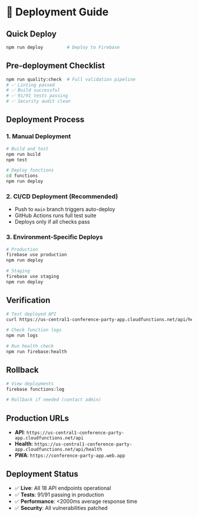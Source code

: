 # 🚀 Deployment Guide

## Quick Deploy
```bash
npm run deploy         # Deploy to Firebase
```

## Pre-deployment Checklist
```bash
npm run quality:check  # Full validation pipeline
# ✅ Linting passed
# ✅ Build successful  
# ✅ 91/91 tests passing
# ✅ Security audit clean
```

## Deployment Process

### 1. Manual Deployment
```bash
# Build and test
npm run build
npm test

# Deploy functions
cd functions
npm run deploy
```

### 2. CI/CD Deployment (Recommended)
- Push to `main` branch triggers auto-deploy
- GitHub Actions runs full test suite
- Deploys only if all checks pass

### 3. Environment-Specific Deploys
```bash
# Production
firebase use production
npm run deploy

# Staging  
firebase use staging
npm run deploy
```

## Verification
```bash
# Test deployed API
curl https://us-central1-conference-party-app.cloudfunctions.net/api/health

# Check function logs
npm run logs

# Run health check
npm run firebase:health
```

## Rollback
```bash
# View deployments
firebase functions:log

# Rollback if needed (contact admin)
```

## Production URLs
- **API**: `https://us-central1-conference-party-app.cloudfunctions.net/api`
- **Health**: `https://us-central1-conference-party-app.cloudfunctions.net/api/health`
- **PWA**: `https://conference-party-app.web.app`

## Deployment Status
- ✅ **Live**: All 18 API endpoints operational
- ✅ **Tests**: 91/91 passing in production
- ✅ **Performance**: <2000ms average response time
- ✅ **Security**: All vulnerabilities patched